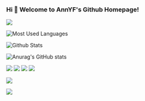 ### Hi 🎉 Welcome to AnnYF's Github Homepage!
<img src="https://readme-typing-svg.herokuapp.com/?lines=Welcome,%20visitor!;Hello%20Github%20World!&font=Roboto" />

![Most Used Languages](https://github-readme-stats.vercel.app/api/top-langs/?username=an921645699&theme=dark&layout=compact)

![Github Stats](https://github-readme-stats.vercel.app/api?username=an921645699&show_icons=true&theme=dark&count_private=true)

![Anurag's GitHub stats](https://github-readme-stats.vercel.app/api?username=an921645699&show_icons=true&theme=transparent)


<p>
<img src="https://img.shields.io/static/v1?label=Program&message=Python&color=blue"/>
<a href="https://blog.csdn.net/wangzirui32"><img src="https://img.shields.io/static/v1?label=Blog&message=CSDN&color=red"/></a>
<a href="https://space.bilibili.com/1513364019"><img src="https://img.shields.io/static/v1?label=Video&message=Bilibili&color=cyan"/></a>
<img src="https://visitor-badge.glitch.me/badge?page_id=https://github.com/wangzirui32&right_color=red" />
</p>


![](https://activity-graph.herokuapp.com/graph?username=an921645699&theme=github)

![](https://stats.justsong.cn/api/csdn?id=安冉冄先森&theme=dark)

